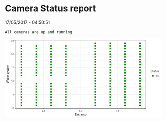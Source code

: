 Camera Status report
================
17/05/2017 - 04:50:51

    All cameras are up and running

![](camreport_files/figure-markdown_github/unnamed-chunk-2-1.png)
